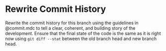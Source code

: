 # Rewrite Commit History

Rewrite the commit history for this branch using the guidelines in @commit.mdc to tell a clear, coherent, and building story of the development. Ensure that the final state of the code is the same as it is right now using `git diff --stat` between the old branch head and new branch head.
